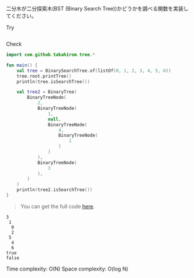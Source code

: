 二分木が二分探索木(BST (Binary Search Tree))かどうかを調べる関数を実装してください。

<!--- TEST_NAME IsBinarySearchTreeTest -->

Try

```kotlin
```

Check

```kotlin
import com.github.takahirom.tree.*

fun main() {
    val tree = BinarySearchTree.of(listOf(0, 1, 2, 3, 4, 5, 6))
    tree.root.printTree()
    println(tree.isSearchTree())

    val tree2 = BinaryTree(
        BinaryTreeNode(
            2,
            BinaryTreeNode(
                1,
                null,
                BinaryTreeNode(
                    4,
                    BinaryTreeNode(
                        1
                    )
                )
            ),
            BinaryTreeNode(
                3
            ),
        )
    )
    println(tree2.isSearchTree())
}
```

> You can get the full code [here](../src/test/kotlin/treegraph/example-is-binary-search-node-01.kt).

```text
3
 1
  0
  2
 5
  4
  6
true
false
```

Time complexity: O(N)
Space complexity: O(log N)

<!--- TEST -->

